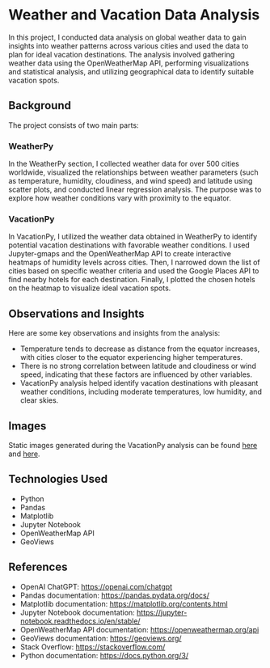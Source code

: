 
# Weather and Vacation Data Analysis

In this project, I conducted data analysis on global weather data to gain insights into weather patterns across various cities and used the data to plan for ideal vacation destinations. The analysis involved gathering weather data using the OpenWeatherMap API, performing visualizations and statistical analysis, and utilizing geographical data to identify suitable vacation spots.

## Background

The project consists of two main parts:

### WeatherPy

In the WeatherPy section, I collected weather data for over 500 cities worldwide, visualized the relationships between weather parameters (such as temperature, humidity, cloudiness, and wind speed) and latitude using scatter plots, and conducted linear regression analysis. The purpose was to explore how weather conditions vary with proximity to the equator.

### VacationPy

In VacationPy, I utilized the weather data obtained in WeatherPy to identify potential vacation destinations with favorable weather conditions. I used Jupyter-gmaps and the OpenWeatherMap API to create interactive heatmaps of humidity levels across cities. Then, I narrowed down the list of cities based on specific weather criteria and used the Google Places API to find nearby hotels for each destination. Finally, I plotted the chosen hotels on the heatmap to visualize ideal vacation spots.

## Observations and Insights

Here are some key observations and insights from the analysis:

- Temperature tends to decrease as distance from the equator increases, with cities closer to the equator experiencing higher temperatures.
- There is no strong correlation between latitude and cloudiness or wind speed, indicating that these factors are influenced by other variables.
- VacationPy analysis helped identify vacation destinations with pleasant weather conditions, including moderate temperatures, low humidity, and clear skies.


## Images

Static images generated during the VacationPy analysis can be found [here](./WeatherPy/output_data/map_perfect_weather_hotels.png) and [here](./WeatherPy/output_data/map_point_city_data.png).


## Technologies Used

- Python
- Pandas
- Matplotlib
- Jupyter Notebook
- OpenWeatherMap API
- GeoViews

## References

- OpenAI ChatGPT: https://openai.com/chatgpt
- Pandas documentation: https://pandas.pydata.org/docs/
- Matplotlib documentation: https://matplotlib.org/contents.html
- Jupyter Notebook documentation: https://jupyter-notebook.readthedocs.io/en/stable/
- OpenWeatherMap API documentation: https://openweathermap.org/api
- GeoViews documentation: https://geoviews.org/
- Stack Overflow: https://stackoverflow.com/
- Python documentation: https://docs.python.org/3/


